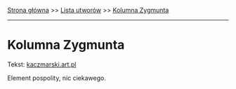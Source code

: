 [Strona główna](../index.md) >> [Lista utworów](../list.md) >> [Kolumna Zygmunta](208.md)

---

# Kolumna Zygmunta

Tekst: [kaczmarski.art.pl](https://www.kaczmarski.art.pl/tworczosc/wiersze/kolumna-zygmunta/)

Element pospolity, nic ciekawego.